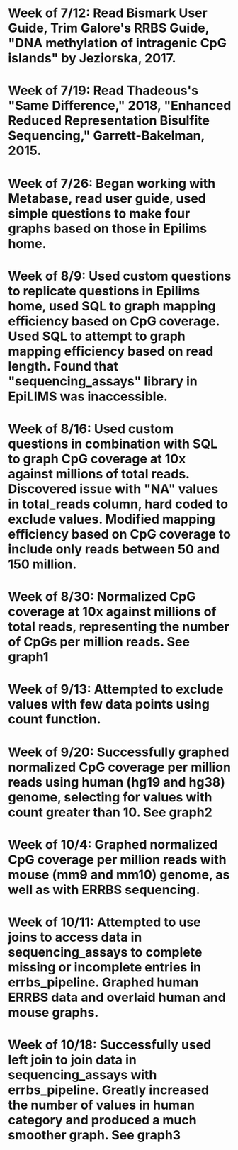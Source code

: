 # Week of 7/12: Read Bismark User Guide, Trim Galore's RRBS Guide, "DNA methylation of intragenic CpG islands" by Jeziorska, 2017.
# Week of 7/19: Read Thadeous's "Same Difference," 2018, "Enhanced Reduced Representation Bisulfite Sequencing," Garrett-Bakelman, 2015.
# Week of 7/26: Began working with Metabase, read user guide, used simple questions to make four graphs based on those in Epilims home.
# Week of 8/9: Used custom questions to replicate questions in Epilims home, used SQL to graph mapping efficiency based on CpG coverage. Used SQL to attempt to graph mapping efficiency based on read length. Found that "sequencing_assays" library in EpiLIMS was inaccessible.
# Week of 8/16: Used custom questions in combination with SQL to graph CpG coverage at 10x against millions of total reads. Discovered issue with "NA" values in total_reads column, hard coded to exclude values. Modified mapping efficiency based on CpG coverage to include only reads between 50 and 150 million.
# Week of 8/30: Normalized CpG coverage at 10x against millions of total reads, representing the number of CpGs per million reads. See graph1
# Week of 9/13: Attempted to exclude values with few data points using count function.
# Week of 9/20: Successfully graphed normalized CpG coverage per million reads using human (hg19 and hg38) genome, selecting for values with count greater than 10. See graph2
# Week of 10/4: Graphed normalized CpG coverage per million reads with mouse (mm9 and mm10) genome, as well as with ERRBS sequencing.
# Week of 10/11: Attempted to use joins to access data in sequencing_assays to complete missing or incomplete entries in errbs_pipeline. Graphed human ERRBS data and overlaid human and mouse graphs.
# Week of 10/18: Successfully used left join to join data in sequencing_assays with errbs_pipeline. Greatly increased the number of values in human category and produced a much smoother graph. See graph3
